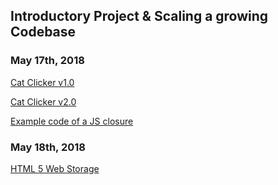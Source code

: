 ## Introductory Project & Scaling a growing Codebase
### May 17th, 2018 

[Cat Clicker v1.0](https://github.com/jniziol/JS-Design-Patterns-Front-End-Frameworks/tree/master/catClicker1)

[Cat Clicker v2.0](https://github.com/jniziol/JS-Design-Patterns-Front-End-Frameworks/tree/master/catClicker2)

[Example code of a JS closure](https://github.com/jniziol/JS-Design-Patterns-Front-End-Frameworks/blob/master/closureExample.js)

### May 18th, 2018

[HTML 5 Web Storage](https://www.w3schools.com/html/html5_webstorage.asp)

